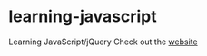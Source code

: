 # learning-javascript
Learning JavaScript/jQuery
Check out the [website](https://mrstevencervantes.github.io/learning-javascript/)
